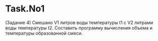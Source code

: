 # Task.No1
(Задание 4) Смешано V1 литров воды температуры t1 с V2 литрами воды температуры t2. Составить программу вычисления объема и температуры образованной смеси.
